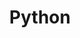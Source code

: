 ---
title: Python
crosslinks:
- learnpython
- xkcd
- programming
- django
- learnprogramming
- datascience
- functionalprogramming
- rust
- nim
- flask
- place
- perl
- chevres
- kivy
- forhire
- pygame
- OkCupid
- datasets
- me_irl
- dailyprogrammer
---